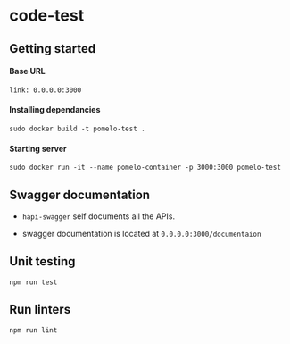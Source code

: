 # code-test

## Getting started

#### Base URL
`link: 0.0.0.0:3000`

#### Installing dependancies

`sudo docker build -t pomelo-test .`

#### Starting server
`sudo docker run -it --name pomelo-container -p 3000:3000 pomelo-test `

## Swagger documentation

- `hapi-swagger` self documents all the APIs.

- swagger documentation is located at `0.0.0.0:3000/documentaion`

## Unit testing

`npm run test`

## Run linters

`npm run lint`

